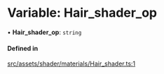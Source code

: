 # Variable: Hair\_shader\_op

• **Hair\_shader\_op**: `string`

#### Defined in

[src/assets/shader/materials/Hair_shader.ts:1](https://github.com/Orillusion/orillusion/blob/main/src/assets/shader/materials/Hair_shader.ts#L1)
